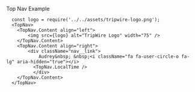 Top Nav Example
      
      const logo = require('../../assets/tripwire-logo.png');
      <TopNav>
        <TopNav.Content align="left">
            <img src={logo} alt="TripWire Logo" width="75" />
        </TopNav.Content>
        <TopNav.Content align="right">
            <div className="nav__link">
                Audrey&nbsp; &nbsp;<i className="fa fa-user-circle-o fa-lg" aria-hidden="true"></i>
              <TopNav.LocalTime />
              </div>
        </TopNav.Content>
      </TopNav>

